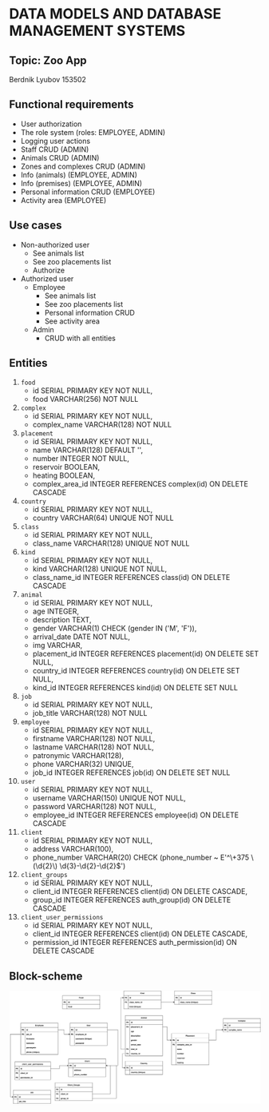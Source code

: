 # DATA MODELS AND DATABASE MANAGEMENT SYSTEMS
## Topic: Zoo App
Berdnik Lyubov 153502

## Functional requirements
* User authorization
* The role system (roles: EMPLOYEE, ADMIN)
* Logging user actions
* Staff CRUD (ADMIN)
* Animals CRUD (ADMIN)
* Zones and complexes CRUD (ADMIN)
* Info (animals) (EMPLOYEE, ADMIN)
* Info (premises) (EMPLOYEE, ADMIN)
* Personal information CRUD (EMPLOYEE)
* Activity area (EMPLOYEE)

## Use cases
* Non-authorized user
  * See animals list
  * See zoo placements list
  * Authorize
* Authorized user
  * Employee
    * See animals list
    * See zoo placements list
    * Personal information CRUD
    * See activity area
  * Admin
    * CRUD with all entities

## Entities
1. `food`
   * id SERIAL PRIMARY KEY NOT NULL,
   * food VARCHAR(256) NOT NULL
2. `complex`
   * id SERIAL PRIMARY KEY NOT NULL,
   * complex_name VARCHAR(128) NOT NULL
3. `placement`
   * id SERIAL PRIMARY KEY NOT NULL,
   * name VARCHAR(128) DEFAULT '',
   * number INTEGER NOT NULL,
   * reservoir BOOLEAN,
   * heating BOOLEAN,
   * complex_area_id INTEGER REFERENCES complex(id) ON DELETE CASCADE
4. `country`
   * id SERIAL PRIMARY KEY NOT NULL,
   * country VARCHAR(64) UNIQUE NOT NULL
5. `class`
   * id SERIAL PRIMARY KEY NOT NULL,
   * class_name VARCHAR(128) UNIQUE NOT NULL
6. `kind`
   * id SERIAL PRIMARY KEY NOT NULL,
   * kind VARCHAR(128) UNIQUE NOT NULL,
   * class_name_id INTEGER REFERENCES class(id) ON DELETE CASCADE
7. `animal`
   * id SERIAL PRIMARY KEY NOT NULL,
   * age INTEGER,
   * description TEXT,
   * gender VARCHAR(1) CHECK (gender IN ('M', 'F')),
   * arrival_date DATE NOT NULL,
   * img VARCHAR,
   * placement_id INTEGER REFERENCES placement(id) ON DELETE SET NULL,
   * country_id INTEGER REFERENCES country(id) ON DELETE SET NULL,
   * kind_id INTEGER REFERENCES kind(id) ON DELETE SET NULL
8. `job`
   * id SERIAL PRIMARY KEY NOT NULL,
   * job_title VARCHAR(128) NOT NULL
9. `employee`
   * id SERIAL PRIMARY KEY NOT NULL,
   * firstname VARCHAR(128) NOT NULL,
   * lastname VARCHAR(128) NOT NULL,
   * patronymic VARCHAR(128),
   * phone VARCHAR(32) UNIQUE,
   * job_id INTEGER REFERENCES job(id) ON DELETE SET NULL
10. `user`
    * id SERIAL PRIMARY KEY NOT NULL,
    * username VARCHAR(150) UNIQUE NOT NULL,
    * password VARCHAR(128) NOT NULL,
    * employee_id INTEGER REFERENCES employee(id) ON DELETE CASCADE
11. `client`
    * id SERIAL PRIMARY KEY NOT NULL,
    * address VARCHAR(100),
    * phone_number VARCHAR(20) CHECK (phone_number ~ E'^\\+375 \\(\\d{2}\\) \\d{3}-\\d{2}-\\d{2}$')
12. `client_groups`
    * id SERIAL PRIMARY KEY NOT NULL,
    * client_id INTEGER REFERENCES client(id) ON DELETE CASCADE,
    * group_id INTEGER REFERENCES auth_group(id) ON DELETE CASCADE
13. `client_user_permissions`
    * id SERIAL PRIMARY KEY NOT NULL,
    * client_id INTEGER REFERENCES client(id) ON DELETE CASCADE,
    * permission_id INTEGER REFERENCES auth_permission(id) ON DELETE CASCADE
## Block-scheme
![Entity diagram](https://github.com/lberdnik/zoo-app/blob/main/Диаграмма.svg)
